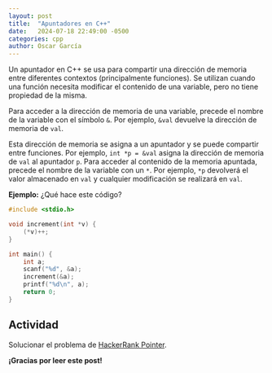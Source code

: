 ```yaml
---
layout: post
title:  "Apuntadores en C++"
date:   2024-07-18 22:49:00 -0500
categories: cpp
author: Oscar García
---
```


Un apuntador en C++ se usa para compartir una dirección de memoria entre diferentes contextos (principalmente funciones). Se utilizan cuando una función necesita modificar el contenido de una variable, pero no tiene propiedad de la misma.

Para acceder a la dirección de memoria de una variable, precede el nombre de la variable con el símbolo `&`. Por ejemplo, `&val` devuelve la dirección de memoria de `val`.

Esta dirección de memoria se asigna a un apuntador y se puede compartir entre funciones. Por ejemplo, `int *p = &val` asigna la dirección de memoria de `val` al apuntador `p`. Para acceder al contenido de la memoria apuntada, precede el nombre de la variable con un `*`. Por ejemplo, `*p` devolverá el valor almacenado en `val` y cualquier modificación se realizará en `val`.

**Ejemplo:** ¿Qué hace este código?

```cpp
#include <stdio.h>

void increment(int *v) {
    (*v)++;
}

int main() {
    int a;
    scanf("%d", &a);
    increment(&a);
    printf("%d\n", a);
    return 0;
}
```

## Actividad

Solucionar el problema de [HackerRank Pointer](https://www.hackerrank.com/challenges/c-tutorial-pointer/problem?isFullScreen=true).

**¡Gracias por leer este post!**
